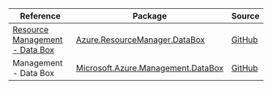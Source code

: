 | Reference | Package | Source |
|---|---|---|
|[Resource Management - Data Box](resourcemanager.databox-readme.md)|[Azure.ResourceManager.DataBox](https://www.nuget.org/packages/Azure.ResourceManager.DataBox)|[GitHub](https://github.com/Azure/azure-sdk-for-net/blob/main/sdk/databox/Azure.ResourceManager.DataBox)|
|Management - Data Box|[Microsoft.Azure.Management.DataBox](https://www.nuget.org/packages/Microsoft.Azure.Management.DataBox)|[GitHub](https://github.com/Azure/azure-sdk-for-net)|
